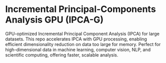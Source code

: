 # Incremental Principal-Components Analysis GPU (IPCA-G)
GPU-optimized Incremental Principal Component Analysis (IPCA) for large datasets. This repo accelerates IPCA with GPU processing, enabling efficient dimensionality reduction on data too large for memory. Perfect for high-dimensional data in machine learning, computer vision, NLP, and scientific computing, offering faster, scalable analysis.
